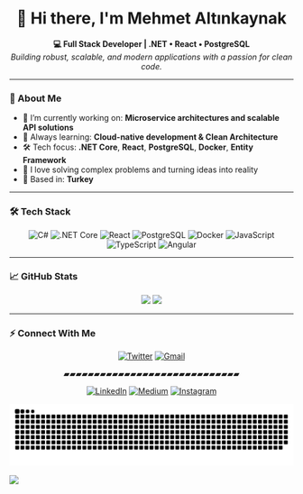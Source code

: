 <h1 align="center">👋 Hi there, I'm Mehmet Altınkaynak</h1>

<p align="center">
  <strong>💻 Full Stack Developer | .NET • React • PostgreSQL</strong><br/>
  <em>Building robust, scalable, and modern applications with a passion for clean code.</em>
</p>

---

### 🧠 About Me

- 🔭 I’m currently working on: **Microservice architectures and scalable API solutions**
- 🌱 Always learning: **Cloud-native development & Clean Architecture**
- 🛠 Tech focus: **.NET Core**, **React**, **PostgreSQL**, **Docker**, **Entity Framework**
- 🧩 I love solving complex problems and turning ideas into reality
- 📍 Based in: **Turkey**

---

### 🛠️ Tech Stack

<div align="center">
  <img src="https://cdn.jsdelivr.net/gh/devicons/devicon/icons/csharp/csharp-original.svg" height="40" alt="C#" />
  <img src="https://cdn.jsdelivr.net/gh/devicons/devicon/icons/dotnetcore/dotnetcore-original.svg" height="40" alt=".NET Core" />
  <img src="https://cdn.jsdelivr.net/gh/devicons/devicon/icons/react/react-original.svg" height="40" alt="React" />
  <img src="https://cdn.jsdelivr.net/gh/devicons/devicon/icons/postgresql/postgresql-original.svg" height="40" alt="PostgreSQL" />
  <img src="https://cdn.jsdelivr.net/gh/devicons/devicon/icons/docker/docker-original.svg" height="40" alt="Docker" />
  <img src="https://cdn.jsdelivr.net/gh/devicons/devicon/icons/javascript/javascript-original.svg" height="40" alt="JavaScript" />
  <img src="https://cdn.jsdelivr.net/gh/devicons/devicon/icons/typescript/typescript-original.svg" height="40" alt="TypeScript" />
  <img src="https://cdn.jsdelivr.net/gh/devicons/devicon/icons/angularjs/angularjs-original.svg" height="40" alt="Angular" />
</div>

---

### 📈 GitHub Stats

<div align="center">
  <img src="https://github-readme-stats.vercel.app/api?username=memoaltinkaynak&show_icons=true&theme=radical" height="150"/>
  <img src="https://github-readme-stats.vercel.app/api/top-langs/?username=memoaltinkaynak&layout=compact&theme=radical" height="150"/>
</div>

---

### ⚡️ Connect With Me

<div align="center">

[![Twitter](https://img.shields.io/badge/-Twitter/X-000000?style=for-the-badge&logo=x&logoColor=white)](https://x.com/MemoAltinkaynak)
[![Gmail](https://img.shields.io/badge/-Gmail-EA4335?style=for-the-badge&logo=gmail&logoColor=white)](mailto:m.altinkaynak14@gmail.com)

▰▰▰▰▰▰▰▰▰▰▰▰▰▰▰▰▰▰▰▰▰▰▰▰▰▰▰▰▰

[![LinkedIn](https://img.shields.io/badge/LinkedIn-0A66C2?style=for-the-badge&logo=linkedin)](https://linkedin.com/in/memoaltinkaynak)
[![Medium](https://img.shields.io/badge/-Medium-000000?style=for-the-badge&logo=medium&logoColor=white)](https://medium.com/@memoaltinkaynak)
[![Instagram](https://img.shields.io/badge/-Instagram-E4405F?style=for-the-badge&logo=instagram&logoColor=white)](https://instagram.com/memoaltinkaynak)

</div>


<picture>
  <source
    media="(prefers-color-scheme: dark)"
    srcset="https://raw.githubusercontent.com/platane/snk/output/github-contribution-grid-snake-dark.svg"
  />
  <source
    media="(prefers-color-scheme: light)"
    srcset="https://raw.githubusercontent.com/platane/snk/output/github-contribution-grid-snake.svg"
  />
    <img
    alt="github contribution grid snake animation"
    src="https://raw.githubusercontent.com/platane/snk/output/github-contribution-grid-snake.svg"
  />
</picture>




[![](https://visitcount.itsvg.in/api?id=memoaltinkaynak&icon=0&color=0)](https://visitcount.itsvg.in)











